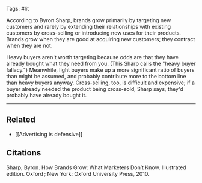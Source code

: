 Tags: #lit 

According to Byron Sharp, brands grow primarily by targeting new customers and rarely by extending their relationships with existing customers by cross-selling or introducing new uses for their products. Brands grow when they are good at acquiring new customers; they contract when they are not. 

Heavy buyers aren't worth targeting because odds are that they have already bought what they need from you. (This Sharp calls the "heavy buyer fallacy.") Meanwhile, light buyers make up a more significant ratio of buyers than might be assumed, and probably contribute more to the bottom line than heavy buyers anyway. Cross-selling, too, is difficult and expensive; if a buyer already needed the product being cross-sold, Sharp says, they'd probably have already bought it. 

---
## Related
- [[Advertising is defensive]]


## Citations
Sharp, Byron. How Brands Grow: What Marketers Don’t Know. Illustrated edition. Oxford ; New York: Oxford University Press, 2010.
